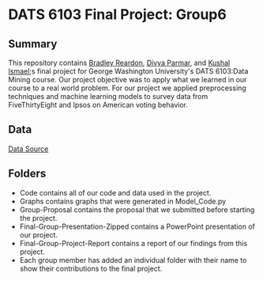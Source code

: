 # DATS 6103 Final Project: Group6

## Summary
This repository contains [Bradley Reardon](https://github.com/breardon7), [Divya Parmar](https://github.com/dparmar16/), and [Kushal Ismael](https://github.com/KushalIsmael/);s final project for George Washington University's DATS 6103:Data Mining course.
Our project objective was to apply what we learned in our course to a real world problem. For our project we applied preprocessing techniques and machine learning models to survey data from FiveThirtyEight and Ipsos on American voting behavior.

## Data
[Data Source](https://github.com/fivethirtyeight/data/tree/master/non-voters)

## Folders
* Code contains all of our code and data used in the project.
* Graphs contains graphs that were generated in Model_Code.py
* Group-Proposal contains the proposal that we submitted before starting the project.
* Final-Group-Presentation-Zipped contains a PowerPoint presentation of our project.
* Final-Group-Project-Report contains a report of our findings from this project.
* Each group member has added an individual folder with their name to show their contributions to the final project.
